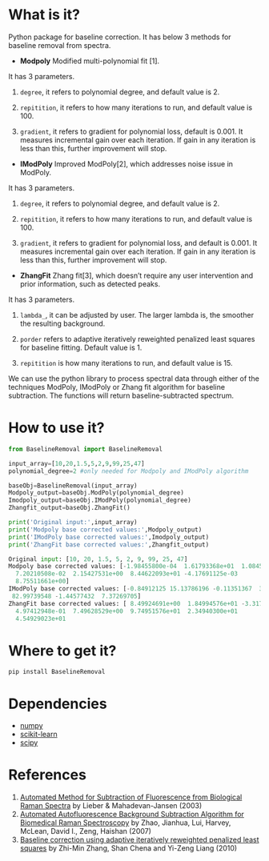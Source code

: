 # What is it?
Python package for baseline correction. It has below 3 methods for baseline removal from spectra.
  - **Modpoly** Modified multi-polynomial fit [1].
  
  It has 3 parameters.
  
  1) `degree`, it refers to polynomial degree, and default value is 2.
  
  2) `repitition`, it refers to how many iterations to run, and default value is 100.
  
  3) `gradient`, it refers to gradient for polynomial loss, default is 0.001. It measures incremental gain over each iteration. If gain in any iteration is less than this, further improvement will stop.
  
  - **IModPoly** Improved ModPoly[2], which addresses noise issue in ModPoly.
  
  It has 3 parameters.
  
  1) `degree`, it refers to polynomial degree, and default value is 2.
  
  2) `repitition`, it refers to how many iterations to run, and default value is 100.
  
  3) `gradient`, it refers to gradient for polynomial loss, and default is 0.001. It measures incremental gain over each iteration. If gain in any iteration is less than this, further improvement will stop.
  
  - **ZhangFit** Zhang fit[3], which doesn’t require any user intervention and prior information, such as detected peaks.
  
  It has 3 parameters.
  
  1) `lambda_`, it can be adjusted by user. The larger lambda is,  the smoother the resulting background.
  
  2) `porder` refers to adaptive iteratively reweighted penalized least squares for baseline fitting. Default value is 1.
  
  3) `repitition` is how many iterations to run, and default value is 15.

We can use the python library to process spectral data through either of the techniques ModPoly, IModPoly or Zhang fit algorithm for baseline subtraction. The functions will return baseline-subtracted spectrum.

# How to use it?
```python
from BaselineRemoval import BaselineRemoval

input_array=[10,20,1.5,5,2,9,99,25,47]
polynomial_degree=2 #only needed for Modpoly and IModPoly algorithm

baseObj=BaselineRemoval(input_array)
Modpoly_output=baseObj.ModPoly(polynomial_degree)
Imodpoly_output=baseObj.IModPoly(polynomial_degree)
Zhangfit_output=baseObj.ZhangFit()

print('Original input:',input_array)
print('Modpoly base corrected values:',Modpoly_output)
print('IModPoly base corrected values:',Imodpoly_output)
print('ZhangFit base corrected values:',Zhangfit_output)

Original input: [10, 20, 1.5, 5, 2, 9, 99, 25, 47]
Modpoly base corrected values: [-1.98455800e-04  1.61793368e+01  1.08455179e+00  5.21544654e+00
  7.20210508e-02  2.15427531e+00  8.44622093e+01 -4.17691125e-03
  8.75511661e+00]
IModPoly base corrected values: [-0.84912125 15.13786196 -0.11351367  3.89675187 -1.33134142  0.70220645
 82.99739548 -1.44577432  7.37269705]
ZhangFit base corrected values: [ 8.49924691e+00  1.84994576e+01 -3.31739230e-04  3.49854060e+00
  4.97412948e-01  7.49628529e+00  9.74951576e+01  2.34940300e+01
  4.54929023e+01

```
# Where to get it?
`pip install BaselineRemoval`

# Dependencies
 - [numpy](https://www.numpy.org/])
 - [scikit-learn](https://scikit-learn.org/)
 - [scipy](https://www.scipy.org/)

# References
1. [Automated Method for Subtraction of Fluorescence from Biological Raman Spectra](https://www.researchgate.net/publication/8974238_Automated_Method_for_Subtraction_of_Fluorescence_from_Biological_Raman_Spectra) by Lieber & Mahadevan-Jansen (2003)
2. [Automated Autofluorescence Background Subtraction Algorithm for Biomedical Raman Spectroscopy](https://www.researchgate.net/publication/5818031_Automated_Autofluorescence_Background_Subtraction_Algorithm_for_Biomedical_Raman_Spectroscopy) by Zhao, Jianhua, Lui, Harvey, McLean, David I., Zeng, Haishan (2007)
3. [Baseline correction using adaptive iteratively reweighted penalized least squares](https://pubs.rsc.org/is/content/articlelanding/2010/an/b922045c#!divAbstract) by Zhi-Min Zhang, Shan Chena and Yi-Zeng Liang (2010)